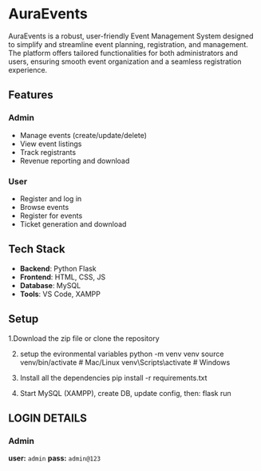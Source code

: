 # AuraEvents
AuraEvents is a robust, user-friendly Event Management System designed to simplify and streamline event planning, registration, and management. The platform offers tailored functionalities for both administrators and users, ensuring smooth event organization and a seamless registration experience.

## Features

### Admin
- Manage events (create/update/delete)
- View event listings
- Track registrants
- Revenue reporting and download

### User
- Register and log in
- Browse events
- Register for events
- Ticket generation and download

## Tech Stack
- **Backend**: Python Flask
- **Frontend**: HTML, CSS, JS
- **Database**: MySQL
- **Tools**: VS Code, XAMPP

## Setup

1.Download the zip file or clone the repository

2. setup the evironmental variables
python -m venv venv
source venv/bin/activate  # Mac/Linux
venv\Scripts\activate     # Windows

3. Install all the dependencies
    pip install -r requirements.txt

4. Start MySQL (XAMPP), create DB, update config, then:
   flask run

## LOGIN DETAILS 

### Admin
**user:** `admin`
**pass:** `admin@123`
